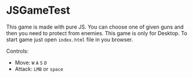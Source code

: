 # JSGameTest
This game is made with pure JS. You can choose one of given guns and then you need to protect from enemies.
This game is only for Desktop.
To start game just open `index.html` file in you browser.

Controls:
  - Move: `W` `A` `S` `D`
  - Attack: `LMB` or `space`
